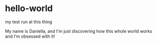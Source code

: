 # hello-world
my test run at this thing


My name is Daniella, and I'm just discovering how this whole world works and I'm obsessed with it!
